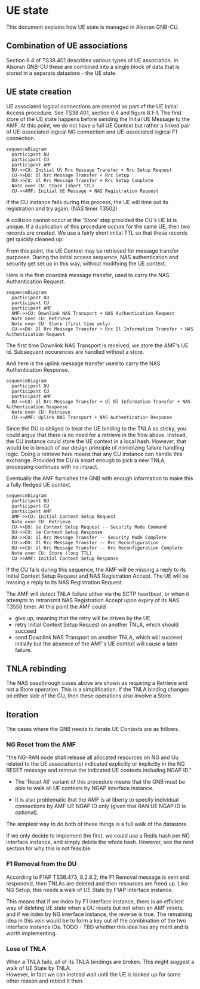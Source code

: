 # UE state

This document explains how UE state is managed in Alsoran GNB-CU.

## Combination of UE associations

Section 6.4 of TS38.401 describes various types of UE association.  In Alsoran GNB-CU these are combined into a single block of data that is stored in a separate datastore - the UE state.

## UE state creation

UE associated logical connections are created as part of the UE Initial Access procedure.  See TS38.401, section 6.4 and figure 8.1-1.  The first store of the UE state happens before sending the Initial UE Message to the AMF.  At this point,
we do not have a full UE Context but rather a linked pair of UE-associated logical NG connection and UE-associated logical F1 connection. 

```mermaid
sequenceDiagram
  participant DU
  participant CU
  participant AMF
  DU->>CU: Initial Ul Rrc Message Transfer + Rrc Setup Request
  CU->>DU: Dl Rrc Message Transfer + Rrc Setup
  DU->>CU: Ul Rrc Message Transfer + Rrc Setup Complete
  Note over CU: Store (short TTL)
  CU->>AMF: Initial UE Message + NAS Registration Request
```

If the CU instance fails during this process, the UE will time out its registration and try again.  (NAS timer T3502)

A collision cannot occur at the 'Store' step provided the CU's UE Id is unique.  If a duplication of this procedure occurs for
the same UE, then two records are created.  We use a fairly short initial TTL so that these records get quickly cleaned up.

From this point, the UE Context may be retrieved for message transfer purposes.  During the initial access sequence, NAS authentication and security get set up in this way, without modifying the UE context. 

Here is the first downlink message transfer, used to carry the NAS Authentication Request.  

```mermaid
sequenceDiagram
  participant DU
  participant CU
  participant AMF
  AMF->>CU: Downlink NAS Transport + NAS Authentication Request
  Note over CU: Retrieve
  Note over CU: Store (first time only)
  CU->>DU: Dl Rrc Message Transfer + Rrc Dl Information Transfer + NAS Authentication Request
```

The first time Downlink NAS Transport is received, we store the AMF's UE Id.  Subsequent occurences are handled without a store. 

And here is the uplink message transfer used to carry the NAS Authentication Response.

```mermaid
sequenceDiagram
  participant DU
  participant CU
  participant AMF
  DU->>CU: Ul Rrc Message Transfer + Ul Dl Information Transfer + NAS Authentication Response
  Note over CU: Retrieve
  CU->>AMF: Uplink NAS Transport + NAS Authentication Response
```

Since the DU is obliged to treat the UE binding to the TNLA as sticky, you could argue that there is no need for a retrieve 
in the flow above. Instead, the CU instance could store the UE context in a local hash.  However, that would be in breach of our
design principle of minimizing failure handling logic.  Doing a retrieve here means that any CU instance can handle this exchange.  Provided the DU is smart enough to pick a new TNLA, processing continues with no impact.

Eventually the AMF furnishes the GNB with enough information to make this a fully fledged UE context.

```mermaid
sequenceDiagram
  participant DU
  participant CU
  participant AMF
  AMF->>CU: Initial Context Setup Request
  Note over CU: Retrieve
  CU->>DU: Ue Context Setup Request -- Security Mode Command
  DU->>CU: Ue Context Setup Response
  DU->>CU: Ul Rrc Message Transfer -- Security Mode Complete
  CU->>DU: Dl Rrc Message Transfer -- Rrc Reconfiguration
  DU->>CU: Ul Rrc Message Transfer -- Rrc Reconfiguration Complete
  Note over CU: Store (long TTL)
  CU->>AMF: Initial Context Setup Response
```

If the CU fails during this sequence, the AMF will be missing a reply to its Initial Context Setup Request and NAS Registration Accept.  The UE will be missing a reply to its NAS Registration Request.  

The AMF will detect TNLA failure either via the SCTP heartbeat, or when it attempts to retransmit NAS Registration Accept upon expiry of its NAS T3550 timer.  At this point the AMF could
  -  give up, meaning that the retry will be driven by the UE
  -  retry Initial Context Setup Request on another TNLA, which should succeed
  -  send Downlink NAS Transport on another TNLA, which will succeed initially but the absence of the AMF's UE context will cause a later failure.

## TNLA rebinding

The NAS passthrough cases above are shown as requiring a Retrieve and not a Store operation.  This is a simplification.  If the TNLA binding changes on either side of the CU, then these operations also involve a Store.

## Iteration

The cases where the GNB needs to iterate UE Contexts are as follows.

### NG Reset from the AMF

"the NG-RAN node shall release all allocated resources on NG and Uu related to the UE association(s) indicated explicitly or implicitly in the NG RESET message and remove the indicated UE contexts including NGAP ID."  

-  The 'Reset All' variant of this procedure means that the GNB must be able to walk all UE contexts by NGAP interface instance. 

-  It is also problematic that the AMF is at liberty to specify individual connections by AMF UE NGAP ID only (given that RAN UE NGAP ID is optional).

The simplest way to do both of these things is a full walk of the datastore.  

If we only decide to implement the first, we could use a Redis hash per NG interface instance, and simply delete the whole hash.  However, see the next section for why this is not feasible.

### F1 Removal from the DU

According to F1AP TS38.473, 8.2.8.2, the F1 Removal message is sent and responded, then TNLAs are deleted and then resources are freed up.  Like NG Setup, this needs a walk of UE State by F1AP interface instance.  

This means that if we index by F1 interface instance, there is an efficient way of deleting UE state when a DU resets but not when an AMF resets, and if we index by NG interface instance, the reverse is true.  The remaining idea in this vein would be to form a key out of the combination of the two interface instance IDs.  TODO - TBD whether this idea has any merit and is worth implementing.

### Loss of TNLA

When a TNLA fails, all of its TNLA bindings are broken.  This might suggest a walk of UE State by TNLA.  
However, in fact we can instead wait until the UE is looked up for some other reason and rebind it then.
